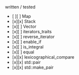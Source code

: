 written / tested

- [ ][ ] Map
- [x][x] Stack
- [x][ ] Vector
- [x][ ] iterators_traits
- [x][ ] reverse_iterator
- [x][ ] enable_if
- [x][ ] is_integral
- [x][ ] equal
- [x][x] lexicographical_compare
- [x][x] std::pair
- [x][x] std::make_pair
